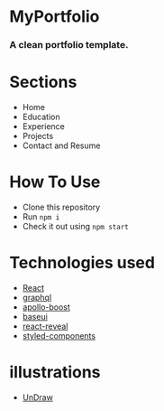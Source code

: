 # MyPortfolio

### A clean portfolio template.

# Sections

- Home
- Education
- Experience
- Projects
- Contact and Resume

# How To Use

- Clone this repository
- Run `npm i`
- Check it out using `npm start`


# Technologies used

- [React](https://reactjs.org/)
- [graphql](https://graphql.org/)
- [apollo-boost](https://www.apollographql.com/docs/react/get-started/)
- [baseui](https://github.com/uber/baseweb)
- [react-reveal](https://www.react-reveal.com/)
- [styled-components](https://styled-components.com/)

# illustrations

- [UnDraw](https://undraw.co/illustrations)

